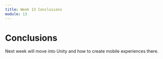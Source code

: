 ```yaml
---
title: Week 13 Conclusions
module: 13
---
```


# Conclusions

Next week will move into Unity and how to create mobile experiences there.